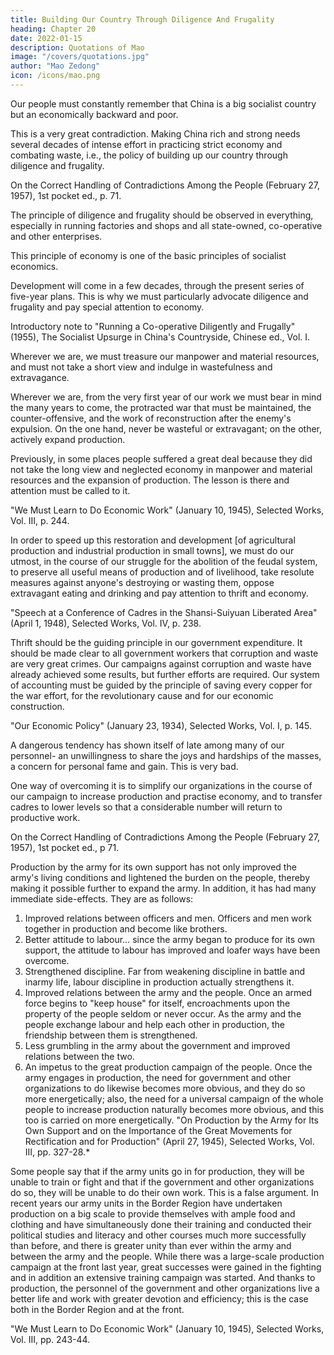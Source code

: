 ```yaml
---
title: Building Our Country Through Diligence And Frugality 
heading: Chapter 20
date: 2022-01-15
description: Quotations of Mao
image: "/covers/quotations.jpg"
author: "Mao Zedong"
icon: /icons/mao.png
---
```



Our people must constantly remember that China is a big socialist country but an economically backward and poor.

This is a very great contradiction. Making China rich and strong needs several decades of intense effort in  practicing strict economy and combating waste, i.e., the policy of building up our country through diligence and frugality.

On the Correct Handling of Contradictions Among the People (February 27, 1957), 1st pocket ed., p. 71.

The principle of diligence and frugality should be observed in everything, especially in running factories and shops and all state-owned, co-operative and other enterprises.  

This principle of economy is one of the basic principles of socialist economics. 

Development will come in a few decades, through the present series of five-year plans. This is why we must particularly advocate diligence and frugality and pay special attention to economy.

Introductory note to "Running a Co-operative Diligently and Frugally" (1955), The Socialist Upsurge in China's Countryside, Chinese ed., Vol. I.

Wherever we are, we must treasure our manpower and material resources, and must not take a short view and indulge in wastefulness and extravagance. 

Wherever we are, from the very first year of our work we must bear in mind the many years to come, the protracted war that must be maintained, the counter-offensive, and the work of reconstruction after the enemy's expulsion. On the one hand, never be wasteful or extravagant; on the other, actively expand production. 

Previously, in some places people suffered a great deal because they did not take the long view and neglected economy
in manpower and material resources and the expansion of production. The
lesson is there and attention must be called to it.

"We Must Learn to Do Economic Work" (January 10, 1945), Selected Works, Vol. III, p. 244.

In order to speed up this restoration and development [of agricultural production and industrial production in small towns], we must do our utmost, in the course of our struggle for the abolition of the feudal system, to preserve
all useful means of production and of livelihood, take resolute measures
against anyone's destroying or wasting them, oppose extravagant eating and
drinking and pay attention to thrift and economy.

"Speech at a Conference of Cadres in the Shansi-Suiyuan Liberated Area" (April 1, 1948), Selected Works, Vol. IV, p. 238.

Thrift should be the guiding principle in our government expenditure. It should be made clear to all government workers that corruption and waste are very great crimes. Our campaigns against corruption and waste have already achieved some results, but further efforts are required. Our system of accounting must be guided by the principle of saving every copper for the
war effort, for the revolutionary cause and for our economic construction.

"Our Economic Policy" (January 23, 1934), Selected Works, Vol. I, p. 145.

A dangerous tendency has shown itself of late among many of our personnel- an unwillingness to share the joys and hardships of the masses, a concern for personal fame and gain. This is very bad. 

One way of overcoming it is to simplify our organizations in the course of our campaign to increase production and practise economy, and to transfer cadres to lower levels so that a considerable number will return to productive work.

On the Correct Handling of Contradictions Among the People (February 27, 1957), 1st pocket ed., p 71.

Production by the army for its own support has not only improved the army's
living conditions and lightened the burden on the people, thereby making it
possible further to expand the army. In addition, it has had many immediate
side-effects. They are as follows:
1. Improved relations between officers and men. Officers and men work
together in production and become like brothers.
2. Better attitude to labour… since the army began to produce for its own
support, the attitude to labour has improved and loafer ways have been
overcome.
3. Strengthened discipline. Far from weakening discipline in battle and inarmy life, labour discipline in production actually strengthens it.
4. Improved relations between the army and the people. Once an armed
force begins to "keep house" for itself, encroachments upon the property
of the people seldom or never occur. As the army and the people
exchange labour and help each other in production, the friendship
between them is strengthened.
5. Less grumbling in the army about the government and improved
relations between the two.
6. An impetus to the great production campaign of the people. Once the
army engages in production, the need for government and other
organizations to do likewise becomes more obvious, and they do so
more energetically; also, the need for a universal campaign of the whole
people to increase production naturally becomes more obvious, and this
too is carried on more energetically.
"On Production by the Army for Its Own Support and on the Importance of the Great
Movements for Rectification and for Production" (April 27, 1945), Selected Works,
Vol. III, pp. 327-28.*

Some people say that if the army units go in for production, they will be
unable to train or fight and that if the government and other organizations do
so, they will be unable to do their own work. This is a false argument. In
recent years our army units in the Border Region have undertaken production
on a big scale to provide themselves with ample food and clothing and have
simultaneously done their training and conducted their political studies and
literacy and other courses much more successfully than before, and there is
greater unity than ever within the army and between the army and the people.
While there was a large-scale production campaign at the front last year,
great successes were gained in the fighting and in addition an extensive
training campaign was started. And thanks to production, the personnel of the
government and other organizations live a better life and work with greater
devotion and efficiency; this is the case both in the Border Region and at the
front.

"We Must Learn to Do Economic Work" (January 10, 1945), Selected Works, Vol. III,
pp. 243-44.

